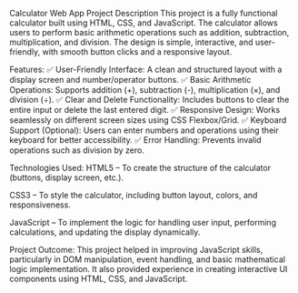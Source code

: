 Calculator Web App
Project Description
This project is a fully functional calculator built using HTML, CSS, and JavaScript. The calculator allows users to perform basic arithmetic operations such as addition, subtraction, multiplication, and division. The design is simple, interactive, and user-friendly, with smooth button clicks and a responsive layout.

Features:
✅ User-Friendly Interface: A clean and structured layout with a display screen and number/operator buttons.
✅ Basic Arithmetic Operations: Supports addition (+), subtraction (-), multiplication (×), and division (÷).
✅ Clear and Delete Functionality: Includes buttons to clear the entire input or delete the last entered digit.
✅ Responsive Design: Works seamlessly on different screen sizes using CSS Flexbox/Grid.
✅ Keyboard Support (Optional): Users can enter numbers and operations using their keyboard for better accessibility.
✅ Error Handling: Prevents invalid operations such as division by zero.

Technologies Used:
HTML5 – To create the structure of the calculator (buttons, display screen, etc.).

CSS3 – To style the calculator, including button layout, colors, and responsiveness.

JavaScript – To implement the logic for handling user input, performing calculations, and updating the display dynamically.

Project Outcome:
This project helped in improving JavaScript skills, particularly in DOM manipulation, event handling, and basic mathematical logic implementation. It also provided experience in creating interactive UI components using HTML, CSS, and JavaScript.
